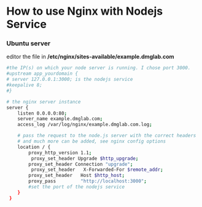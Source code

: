 
# How to use Nginx with Nodejs Service



### Ubuntu server


editor the file in **/etc/nginx/sites-available/example.dmglab.com**

```sh
#the IP(s) on which your node server is running. I chose port 3000.
#upstream app_yourdomain {
# server 127.0.0.1:3000; is the nodejs service
#keepalive 8;
#}

# the nginx server instance
server {
    listen 0.0.0.0:80;
    server_name example.dmglab.com;
    access_log /var/log/nginx/example.dmglab.com.log;

    # pass the request to the node.js server with the correct headers
    # and much more can be added, see nginx config options
    location / {
        proxy_http_version 1.1;
         proxy_set_header Upgrade $http_upgrade;
        proxy_set_header Connection "upgrade";
         proxy_set_header   X-Forwarded-For $remote_addr;
        proxy_set_header   Host $http_host;
        proxy_pass         "http://localhost:3000"; 
        #set the port of the nodejs service
    }
 }
```
